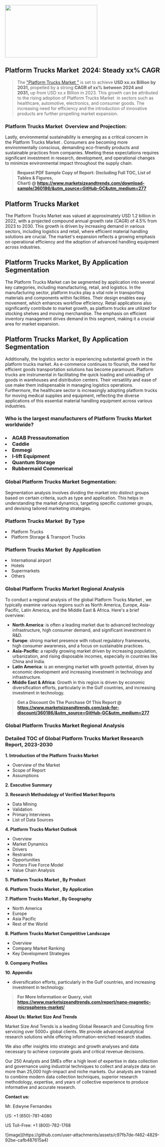<p><img class="alignnone size-medium wp-image-20088" src="https://ffe5etoiles.com/wp-content/uploads/2024/12/MST1-300x171.png" alt="" width="300" height="171" /></p><h2 id="ember46" class="ember-view reader-text-block__heading-2">Platform Trucks Market &nbsp;2024: Steady&nbsp;xx% CAGR</h2><blockquote id="ember47" class="ember-view reader-text-block__blockquote">The&nbsp;<a class="app-aware-link " href="https://www.marketsizeandtrends.com/download-sample/360186/&utm_source=GitHub-GC&utm_medium=277" target="_blank" data-test-app-aware-link="">"Platform Trucks Market "</a>&nbsp;is set to achieve&nbsp;<strong>USD&nbsp;xx.xx&nbsp;Billion by 2031,</strong>&nbsp;propelled by a strong&nbsp;<strong>CAGR of&nbsp;xx% between 2024 and 2031,</strong>&nbsp;up from USD xx.x Billion in 2023. This growth can be attributed to the rising adoption of&nbsp;Platform Trucks Market &nbsp;in sectors such as healthcare, automotive, electronics, and consumer goods. The increasing need for efficiency and the introduction of innovative products are further propelling market expansion.</blockquote><h3 id="ember48" class="ember-view reader-text-block__heading-3">Platform Trucks Market &nbsp;Overview and Projection:</h3><p id="ember49" class="ember-view reader-text-block__paragraph">Lastly, environmental sustainability is emerging as a critical concern in the&nbsp;Platform Trucks Market . Consumers are becoming more environmentally conscious, demanding eco-friendly products and sustainable practices from companies. Meeting these expectations requires significant investment in research, development, and operational changes to minimize environmental impact throughout the supply chain.</p><blockquote id="ember50" class="ember-view reader-text-block__blockquote"><strong>Request PDF Sample Copy of Report: (Including Full TOC, List of Tables &amp; Figures, Chart)&nbsp;@&nbsp;<strong><a href="https://www.marketsizeandtrends.com/download-sample/360186/&utm_source=GitHub-GC&utm_medium=277" target="_blank">https://www.marketsizeandtrends.com/download-sample/360186/&utm_source=GitHub-GC&utm_medium=277</a></strong></strong></blockquote><h3 class=""> <h2>Platform Trucks Market</h2><p>The Platform Trucks Market was valued at approximately USD 1.2 billion in 2022, with a projected compound annual growth rate (CAGR) of 4.5% from 2023 to 2030. This growth is driven by increasing demand in various sectors, including logistics and retail, where efficient material handling solutions are crucial. The market's expansion reflects a growing emphasis on operational efficiency and the adoption of advanced handling equipment across industries.</p><h2>Platform Trucks Market, By Application Segmentation</h2><p>The Platform Trucks Market can be segmented by application into several key categories, including manufacturing, retail, and logistics. In the manufacturing sector, platform trucks play a vital role in transporting materials and components within facilities. Their design enables easy movement, which enhances workflow efficiency. Retail applications also significantly contribute to market growth, as platform trucks are utilized for stocking shelves and moving merchandise. The emphasis on efficient inventory management drives demand in this segment, making it a crucial area for market expansion.</p><h2>Platform Trucks Market, By Application Segmentation</h2><p>Additionally, the logistics sector is experiencing substantial growth in the platform trucks market. As e-commerce continues to flourish, the need for efficient goods transportation solutions has become paramount. Platform trucks are instrumental in facilitating the quick loading and unloading of goods in warehouses and distribution centers. Their versatility and ease of use make them indispensable in managing logistics operations. Furthermore, the healthcare sector is increasingly adopting platform trucks for moving medical supplies and equipment, reflecting the diverse applications of this essential material handling equipment across various industries.</p></h3><h3 id="" class="">Who is the largest manufacturers of&nbsp;Platform Trucks Market  worldwide?</h3><h3 class=""></Li><Li>AGAB Pressautomation</Li><Li> Caddie</Li><Li> Emmegi</Li><Li> I-lift Equipment</Li><Li> Quantum Storage</Li><Li> Rubbermaid Commerical</h3><h3 id="ember53" class="ember-view reader-text-block__heading-3">Global&nbsp;Platform Trucks Market  Segmentation:</h3><p id="ember54" class="ember-view reader-text-block__paragraph">Segmentation analysis involves dividing the market into distinct groups based on certain criteria, such as type and application. This helps in understanding the market dynamics, targeting specific customer groups, and devising tailored marketing strategies.</p><h3 id="" class="">Platform Trucks Market &nbsp;By Type</h3><p></Li><Li>Platform Trucks</Li><Li> Platform Storage & Transport Trucks</p><h3 id="" class="">Platform Trucks Market &nbsp;By Application</h3><p class=""></Li><Li>International airport</Li><Li> Hotels</Li><Li> Supermarkets</Li><Li> Others</p><h3 id="ember62" class="ember-view reader-text-block__heading-3">Global Platform Trucks Market  Regional Analysis</h3><p id="ember63" class="ember-view reader-text-block__paragraph">To conduct a regional analysis of the global Platform Trucks Market , we typically examine various regions such as North America, Europe, Asia-Pacific, Latin America, and the Middle East &amp; Africa. Here's a brief overview:</p><ul><li><strong>North America</strong>: is often a leading market due to advanced technology infrastructure, high consumer demand, and significant investment in R&amp;D.</li><li><strong>Europe</strong>: strong market presence with robust regulatory frameworks, high consumer awareness, and a focus on sustainable practices.</li><li><strong>Asia-Pacific</strong>: a rapidly growing market driven by increasing population, urbanization, and rising disposable incomes, especially in countries like China and India.</li><li><strong>Latin America</strong>: is an emerging market with growth potential, driven by economic development and increasing investment in technology and infrastructure.</li><li><strong>Middle East &amp; Africa</strong>: Growth in this region is driven by economic diversification efforts, particularly in the Gulf countries, and increasing investment in technology.</li></ul><blockquote id="ember61" class="ember-view reader-text-block__blockquote"><strong>Get a Discount On The Purchase Of This Report @ <strong><a href="https://html-cleaner.com/" target="">https://www.marketsizeandtrends.com/ask-for-discount/360186/&utm_source=GitHub-GC&utm_medium=277</a></strong></strong></blockquote><h3 id="ember62" class="ember-view reader-text-block__heading-3">Global Platform Trucks Market  Regional Analysis</h3><h3 id="" class="">Detailed TOC of Global Platform Trucks Market  Research Report, 2023-2030</h3><p id="" class=""><strong>1. Introduction of the Platform Trucks Market </strong></p><ul><li>Overview of the Market</li><li>Scope of Report</li><li>Assumptions</li></ul><p id="" class=""><strong>2. Executive Summary</strong></p><p id="" class=""><strong>3. Research Methodology of Verified Market Reports</strong></p><ul><li>Data Mining</li><li>Validation</li><li>Primary Interviews</li><li>List of Data Sources</li></ul><p id="" class=""><strong>4. Platform Trucks Market  Outlook</strong></p><ul><li>Overview</li><li>Market Dynamics</li><li>Drivers</li><li>Restraints</li><li>Opportunities</li><li>Porters Five Force Model</li><li>Value Chain Analysis</li></ul><p id="" class=""><strong>5. Platform Trucks Market , By Product</strong></p><p id="" class=""><strong>6. Platform Trucks Market , By Application</strong></p><p id="" class=""><strong>7. Platform Trucks Market , By Geography</strong></p><ul><li>North America</li><li>Europe</li><li>Asia Pacific</li><li>Rest of the World</li></ul><p id="" class=""><strong>8. Platform Trucks Market  Competitive Landscape</strong></p><ul><li>Overview</li><li>Company Market Ranking</li><li>Key Development Strategies</li></ul><p id="" class=""><strong>9. Company Profiles</strong></p><p id="" class=""><strong>10. Appendix</strong></p><ul><li>diversification efforts, particularly in the Gulf countries, and increasing investment in technology.</li></ul><blockquote id="ember65" class="ember-view reader-text-block__blockquote"><strong>For More Information or Query, visit <strong><strong><a href="https://html-cleaner.com/" target="">https://www.marketsizeandtrends.com/report/nano-magnetic-microspheres-market/</a></strong></strong></strong></blockquote><p id="" class=""><strong>About Us: Market Size And Trends</strong></p><p id="" class="">Market Size And Trends is a leading Global Research and Consulting firm servicing over 5000+ global clients. We provide advanced analytical research solutions while offering information-enriched research studies.</p><p id="" class="">We also offer insights into strategic and growth analyses and data necessary to achieve corporate goals and critical revenue decisions.</p><p id="" class="">Our 250 Analysts and SMEs offer a high level of expertise in data collection and governance using industrial techniques to collect and analyze data on more than 25,000 high-impact and niche markets. Our analysts are trained to combine modern data collection techniques, superior research methodology, expertise, and years of collective experience to produce informative and accurate research.</p><p id="" class=""><strong>Contact us:</strong></p><p id="" class="">Mr. Edwyne Fernandes</p><p id="" class="">US: +1 (650)-781-4080</p><p id="" class="">US Toll-Free: +1 (800)-782-1768</p>
![image](https://github.com/user-attachments/assets/c97fb7de-f462-4829-92be-cafb487615a4)
